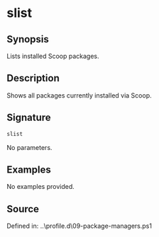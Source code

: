 # slist

## Synopsis

Lists installed Scoop packages.

## Description

Shows all packages currently installed via Scoop.

## Signature

```powershell
slist
```

No parameters.

## Examples

No examples provided.

## Source

Defined in: ..\profile.d\09-package-managers.ps1
